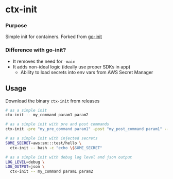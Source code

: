 # ctx-init

### Purpose

Simple init for containers. Forked from [go-init](https://github.com/adambkaplan/go-init/blob/main/README.md)

### Difference with go-init?

- It removes the need for `-main`
- It adds non-ideal logic (ideally use proper SDKs in app)
    - Ability to load secrets into env vars from AWS Secret Manager

## Usage

Download the binary `ctx-init` from releases

```bash
# as a simple init
ctx-init -- my_command param1 param2

# as a simple init with pre and post commands
ctx-init -pre "my_pre_command param1" -post "my_post_command param1" -- my_command param1 param2

# as a simple init with injected secrets
SOME_SECRET=aws:sm:::test/hello \
  ctx-init -- bash -c "echo \$SOME_SECRET"

# as a simple init with debug log level and json output
LOG_LEVEL=debug \
LOG_OUTPUT=json \
  ctx-init -- my_command param1 param2
```